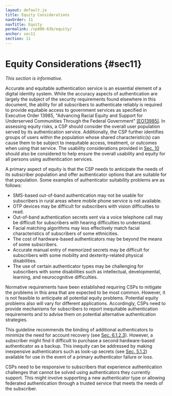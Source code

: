```yaml
---
layout: default.ja
title: Equity Considerations
navOrder: 11
navTitle: Equity
permalink: /sp800-63b/equity/
anchor: sec11
section: 11
---
```


# Equity Considerations {#sec11}

_This section is informative._

Accurate and equitable authentication service is an essential element of a digital identity system. While the accuracy aspects of authentication are largely the subject of the security requirements found elsewhere in this document, the ability for all subscribers to authenticate reliably is required to provide equitable access to government services as specified in Executive Order 13985, "Advancing Racial Equity and Support for Underserved Communities Through the Federal Government" [[EO13985]](references.md#ref-EO13985). In assessing equity risks, a CSP should consider the overall user population served by its authentication service. Additionally, the CSP further identifies groups of users within the population whose shared characteristic(s) can cause them to be subject to inequitable access, treatment, or outcomes when using that service. The usability considerations provided in [Sec. 10](sec10_usability.md#sec10) should also be considered to help ensure the overall usability and equity for all persons using authentication services. 

A primary aspect of equity is that the CSP needs to anticipate the needs of its subscriber population and offer authenticator options that are suitable for that population. Some examples of authenticator suitability problems are as follows:

* SMS-based out-of-band authentication may not be usable for subscribers in rural areas where mobile phone service is not available.
* OTP devices may be difficult for subscribers with vision difficulties to read.
* Out-of-band authentication secrets sent via a voice telephone call may be difficult for subscribers with hearing difficulties to understand.
* Facial matching algorithms may less effectively match facial characteristics of subscribers of some ethnicities.
* The cost of hardware-based authenticators may be beyond the means of some subscribers.
* Accurate manual entry of memorized secrets may be difficult for subscribers with some mobility and dexterity-related physical disabilities.
* The use of certain authenticator types may be challenging for subscribers with some disabilities such as intellectual, developmental, learning, and neurocognitive difficulties.

Normative requirements have been established requiring CSPs to mitigate the problems in this area that are expected to be most common. However, it is not feasible to anticipate all potential equity problems. Potential equity problems also will vary for different applications. Accordingly, CSPs need to provide mechanisms for subscribers to report inequitable authentication requirements and to advise them on potential alternative authentication strategies.

This guideline recommends the binding of additional authenticators to minimize the need for account recovery (see [Sec. 6.1.2.3](sec6_lifecycle.md#replacement)). However, a subscriber might find it difficult to purchase a second hardware-based authenticator as a backup. This inequity can be addressed by making inexpensive authenticators such as look-up secrets (see [Sec. 5.1.2](sec5_authenticators.md#lookupsecrets)) available for use in the event of a primary authenticator failure or loss.

CSPs need to be responsive to subscribers that experience authentication challenges that cannot be solved using authenticators they currently support. This might involve supporting a new authenticator type or allowing federated authentication through a trusted service that meets the needs of the subscriber.